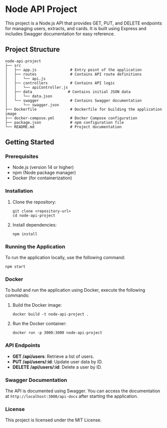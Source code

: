 # Node API Project

This project is a Node.js API that provides GET, PUT, and DELETE endpoints for managing users, extracts, and cards. It is built using Express and includes Swagger documentation for easy reference.

## Project Structure

```
node-api-project
├── src
│   ├── app.js               # Entry point of the application
│   ├── routes               # Contains API route definitions
│   │   └── api.js
│   ├── controllers          # Contains API logic
│   │   └── apiController.js
│   ├── data                # Contains initial JSON data
│   │   └── data.json
│   └── swagger              # Contains Swagger documentation
│       └── swagger.json
├── Dockerfile               # Dockerfile for building the application image
├── docker-compose.yml       # Docker Compose configuration
├── package.json             # npm configuration file
└── README.md                # Project documentation
```

## Getting Started

### Prerequisites

- Node.js (version 14 or higher)
- npm (Node package manager)
- Docker (for containerization)

### Installation

1. Clone the repository:
   ```
   git clone <repository-url>
   cd node-api-project
   ```

2. Install dependencies:
   ```
   npm install
   ```

### Running the Application

To run the application locally, use the following command:
```
npm start
```

### Docker

To build and run the application using Docker, execute the following commands:

1. Build the Docker image:
   ```
   docker build -t node-api-project .
   ```

2. Run the Docker container:
   ```
   docker run -p 3000:3000 node-api-project
   ```

### API Endpoints

- **GET /api/users**: Retrieve a list of users.
- **PUT /api/users/:id**: Update user data by ID.
- **DELETE /api/users/:id**: Delete a user by ID.

### Swagger Documentation

The API is documented using Swagger. You can access the documentation at `http://localhost:3000/api-docs` after starting the application.

### License

This project is licensed under the MIT License.